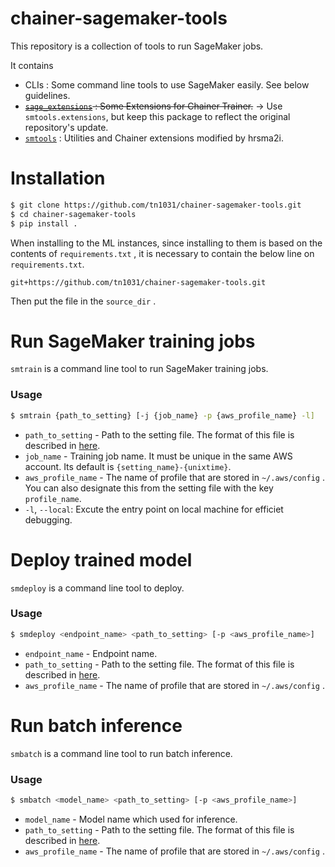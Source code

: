 # chainer-sagemaker-tools

This repository is a collection of tools to run SageMaker jobs.

It contains

- CLIs : Some command line tools to use SageMaker easily. See below guidelines.
- ~~[`sage_extensions`](./sage_extensions) : Some Extensions for Chainer Trainer.~~ → Use `smtools.extensions`, but keep this package to reflect the original repository's update.
- [`smtools`](./smtools) : Utilities and Chainer extensions modified by hrsma2i.

# Installation

```bash
$ git clone https://github.com/tn1031/chainer-sagemaker-tools.git
$ cd chainer-sagemaker-tools
$ pip install .
```

When installing to the ML instances, since installing to them is based on the contents of `requirements.txt` , it is necessary to contain the below line on `requirements.txt`.

```
git+https://github.com/tn1031/chainer-sagemaker-tools.git
```

Then put the file in the `source_dir` .

# Run SageMaker training jobs

`smtrain` is a command line tool to run SageMaker training jobs.

### Usage

```bash
$ smtrain {path_to_setting} [-j {job_name} -p {aws_profile_name} -l]
```

- `path_to_setting` - Path to the setting file. The format of this file is described in [here](https://github.com/tn1031/chainer-sagemaker-tools/blob/master/examples/train.yml).
- `job_name` - Training job name. It must be unique in the same AWS account. Its default is `{setting_name}-{unixtime}`.
- `aws_profile_name` - The name of profile that are stored in `~/.aws/config` . You can also designate this from the setting file with the key `profile_name`.
- `-l`, `--local`: Excute the entry point on local machine for efficiet debugging.

# Deploy trained model

`smdeploy` is a command line tool to deploy.

### Usage

```bash
$ smdeploy <endpoint_name> <path_to_setting> [-p <aws_profile_name>]
```

- `endpoint_name` - Endpoint name.
- `path_to_setting` - Path to the setting file. The format of this file is described in [here](https://github.com/tn1031/chainer-sagemaker-tools/blob/master/examples/deploy.yml).
- `aws_profile_name` - The name of profile that are stored in `~/.aws/config` .

# Run batch inference

`smbatch` is a command line tool to run batch inference.

### Usage

```bash
$ smbatch <model_name> <path_to_setting> [-p <aws_profile_name>]
```

- `model_name` - Model name which used for inference.
- `path_to_setting` - Path to the setting file. The format of this file is described in [here](https://github.com/tn1031/chainer-sagemaker-tools/blob/master/examples/batch.yml).
- `aws_profile_name` - The name of profile that are stored in `~/.aws/config` .
